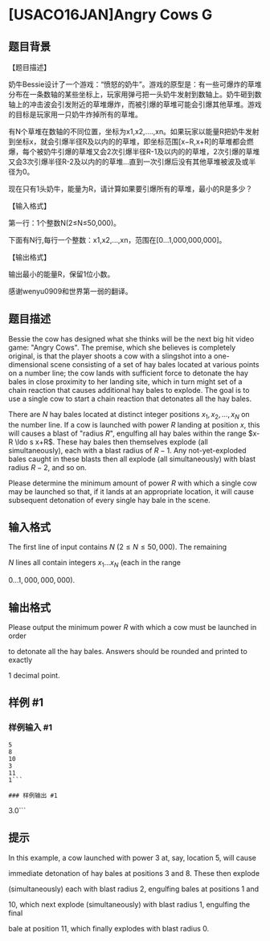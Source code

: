 # [USACO16JAN]Angry Cows G

## 题目背景

【题目描述】


奶牛Bessie设计了一个游戏：“愤怒的奶牛”。游戏的原型是：有一些可爆炸的草堆分布在一条数轴的某些坐标上，玩家用弹弓把一头奶牛发射到数轴上。奶牛砸到数轴上的冲击波会引发附近的草堆爆炸，而被引爆的草堆可能会引爆其他草堆。游戏的目标是玩家用一只奶牛炸掉所有的草堆。


有N个草堆在数轴的不同位置，坐标为x1,x2,….,xn。如果玩家以能量R把奶牛发射到坐标x，就会引爆半径R及以内的的草堆，即坐标范围[x−R,x+R]的草堆都会燃爆，每个被奶牛引爆的草堆又会2次引爆半径R-1及以内的的草堆，2次引爆的草堆又会3次引爆半径R-2及以内的的草堆...直到一次引爆后没有其他草堆被波及或半径为0。


现在只有1头奶牛，能量为R，请计算如果要引爆所有的草堆，最小的R是多少？


【输入格式】


第一行：1个整数N(2≤N≤50,000)。


下面有N行,每行一个整数：x1,x2,…,xn，范围在[0…1,000,000,000]。


【输出格式】


输出最小的能量R，保留1位小数。

感谢wenyu0909和世界第一弱的翻译。


## 题目描述

Bessie the cow has designed what she thinks will be the next big hit video game: "Angry Cows".  The premise,  which she believes is completely original, is that the player shoots a cow with a slingshot  into a one-dimensional scene consisting of a set of hay bales located at various points on a number line; the cow lands with sufficient force to detonate the hay bales in close proximity to her landing site, which in turn might set of a chain reaction that causes additional hay bales to explode.  The goal is to use a single cow to start a chain reaction that detonates all the hay bales.


There are $N$ hay bales located at distinct integer positions $x_1, x_2, \ldots, x_N$ on the number line.  If a cow is launched with power $R$ landing at position $x$, this will causes a blast of "radius $R$", engulfing all hay bales within the range $x-R \ldo s x+R$.  These hay bales then themselves explode (all simultaneously), each with a blast radius of $R-1$.  Any not-yet-exploded bales caught in these blasts then all explode (all simultaneously) with blast radius $R-2$, and so on.


Please determine the minimum amount of power $R$ with which a single cow may be launched so that, if it lands at an appropriate location, it will cause subsequent detonation of every single hay bale in the scene.


## 输入格式

The first line of input contains $N$ ($2 \leq N \leq 50,000$).  The remaining

$N$ lines all  contain integers $x_1 \ldots x_N$ (each in the range

$0 \ldots 1,000,000,000$).


## 输出格式

Please output the minimum power $R$ with which a cow must be launched in order

to detonate all the hay bales.  Answers should be rounded and printed to exactly

1 decimal point.


## 样例 #1

### 样例输入 #1
```
5
8
10
3
11
1```

### 样例输出 #1

```
3.0```

## 提示

In this example, a cow launched with power 3 at, say, location 5, will cause

immediate detonation of  hay bales at positions 3 and 8.  These then explode

(simultaneously) each with blast radius 2, engulfing bales at positions 1 and

10, which next explode (simultaneously) with blast radius 1, engulfing the final

bale at position 11, which finally explodes with blast radius 0.

